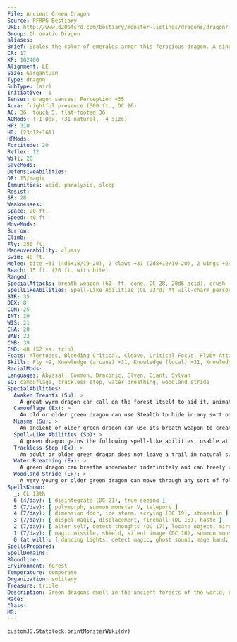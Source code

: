 ```yaml
---
File: Ancient Green Dragon
Source: PFRPG Bestiary
URL: http://www.d20pfsrd.com/bestiary/monster-listings/dragons/dragon/-chromatic-green/ancient-green-dragon
Group: Chromatic Dragon
aliases: 
Brief: Scales the color of emeralds armor this ferocious dragon. A single sharp horn protrudes from the end of its toothy snout.
CR: 17
XP: 102400
Alignment: LE
Size: Gargantuan
Type: dragon
SubType: (air)
Initiative: -1
Senses: dragon senses; Perception +35
Aura: frightful presence (300 ft., DC 26)
AC: 36, touch 5, flat-footed 36
ACMods: (-1 Dex, +31 natural, -4 size)
HP: 310
HD: (23d12+161)
HPMods: 
Fortitude: 20
Reflex: 12
Will: 20
SaveMods: 
DefensiveAbilities: 
DR: 15/magic
Immunities: acid, paralysis, sleep
Resist: 
SR: 28
Weaknesses: 
Space: 20 ft.
Speed: 40 ft.
MoveMods: 
Burrow: 
Climb: 
Fly: 250 ft.
Maneuverability: clumsy
Swim: 40 ft.
Melee: bite +31 (4d6+18/19-20), 2 claws +31 (2d8+12/19-20), 2 wings +29 (2d6+6), tail slap +29 (2d8+18)
Reach: 15 ft. (20 ft. with bite)
Ranged: 
SpecialAttacks: breath weapon (60- ft. cone, DC 28, 20d6 acid), crush (Medium creatures, DC 28, 4d6+18), miasma, tail sweep
SpellLikeAbilities: Spell-Like Abilities (CL 23rd) At will-charm person (DC 16), dominate person (DC 20), entangle (DC 16), plant growth, suggestion (DC 18)
STR: 35
DEX: 8
CON: 25
INT: 20
WIS: 21
CHA: 20
BAB: 23
CMB: 39
CMD: 48 (52 vs. trip)
Feats: Alertness, Bleeding Critical, Cleave, Critical Focus, Flyby Attack, Great Cleave, Greater Sunder, Improved Critical (bite, claws), Improved Sunder, Iron Will, Multiattack, Power Attack
Skills: Fly +9, Knowledge (arcane) +31, Knowledge (local) +31, Knowledge (nature) +31, Knowledge (planes) +31, Perception +35, Spellcraft +31, Stealth +13, Survival +31, Swim +46, Use Magic Device +31
RacialMods: 
Languages: Abyssal, Common, Draconic, Elven, Giant, Sylvan
SQ: camouflage, trackless step, water breathing, woodland stride
SpecialAbilities:
  Awaken Treants (Su): >
    A great wyrm dragon can call on the forest itself to aid it, animating a number of trees to serve as treants to protect it. These treants can be called from any Huge or larger living tree. A green dragon can create a single treant as a standard action, up to a total of 4 treants per day. These treants remain animated for up to 1 hour, at which time they revert to being ordinary trees.
  Camouflage (Ex): >
    An old or older green dragon can use Stealth to hide in any sort of natural terrain, even if the terrain does not grant cover or concealment.
  Miasma (Su): >
    An ancient or older green dragon can use its breath weapon to create a cloud of acid as a standard action that deals damage to any creature inside it. The cloud moves with the dragon and has a radius of 20 feet. When it's created, anyone inside this area takes an amount of damage equal to half the dragon's breath weapon, with a Reflex save for half damage. The number of damage dice rolled is halved each round until the result would be less than 1d6. Any creature that starts its turn inside the cloud takes damage, but can make a Reflex save for half. A strong wind, such as that created by a gust of wind, disperses the cloud in 1 round.
  Spell-Like Abilities (Sp): >
    A green dragon gains the following spell-like abilities, usable at will upon reaching the listed age category. Young-entangle; Juvenile-charm person; Adult-suggestion; Old-plant growth; Ancient-dominate person; Great wyrm-command plants.
  Trackless Step (Ex): >
    An adult or older green dragon does not leave a trail in natural surroundings and cannot be tracked. A green dragon can choose to leave a trail, if it so desires.
  Water Breathing (Ex): >
    A green dragon can breathe underwater indefinitely and can freely use its breath weapon, spells, and other abilities while submerged.
  Woodland Stride (Ex): >
    A very young or older green dragon can move through any sort of foliage at full speed without taking damage or suffering impairment. Areas of foliage that have been magically manipulated affect it normally. Age Category S pecial Abilities Caster Level Wyrmling Immunity to acid, water breathing - Very young Woodland stride - Young Entangle - Juvenile Frightful presence, charm person 1st Young adult DR 5/magic, spell resistance 3rd Adult Trackless step, suggestion 5th Mature adult DR 10/magic 7th Old Camouflage, plant growth 9th Very old DR 15/magic 11th Ancient Miasma, dominate person 13th Wyrm DR 20/magic 15th Great wyrm Awaken treants, command plants 17th
SpellsKnown:
  _: CL 13th
  6 (4/day): [ disintegrate (DC 21), true seeing ]
  5 (7/day): [ polymorph, summon monster V, teleport ]
  4 (7/day): [ dimension door, ice storm, scrying (DC 19), stoneskin ]
  3 (7/day): [ dispel magic, displacement, fireball (DC 18), haste ]
  2 (7/day): [ alter self, detect thoughts (DC 17), locate object, mirror image, see invisibility ]
  1 (7/day): [ magic missile, shield, silent image (DC 16), summon monster I, ventriloquism (DC 16) ]
  0 (at will): [ dancing lights, detect magic, ghost sound, mage hand, message, prestidigitation ]
SpellsPrepared: 
SpellDomains: 
Bloodline: 
Environment: forest
Temperature: temperate
Organization: solitary
Treasure: triple
Description: Green dragons dwell in the ancient forests of the world, prowling under towering canopies in search of prey. Of all the chromatic dragons, green dragons are perhaps the easiest to deal with diplomatically.
Race: 
Class: 
MR: 
---
```

```dataviewjs
customJS.Statblock.printMonsterWiki(dv)
```
